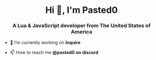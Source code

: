<h1 align="center">Hi 👋, I'm Pasted0</h1>
<h3 align="center">A Lua & JavaScript developer from The United States of America</h3>

- 🔭 I’m currently working on **Inquire**

- 📫 How to reach me **@pasted0 on discord**

